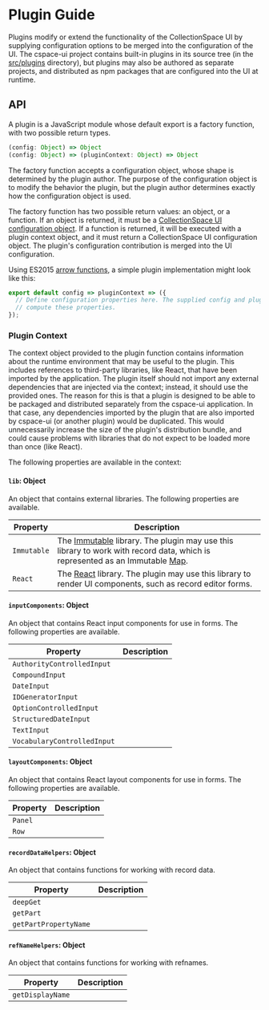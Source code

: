 # Plugin Guide

Plugins modify or extend the functionality of the CollectionSpace UI by supplying configuration options to be merged into the configuration of the UI. The cspace-ui project contains built-in plugins in its source tree (in the [src/plugins](../../../src/plugins) directory), but plugins may also be authored as separate projects, and distributed as npm packages that are configured into the UI at runtime.

## API

A plugin is a JavaScript module whose default export is a factory function, with two possible return types.

```JavaScript
(config: Object) => Object
(config: Object) => (pluginContext: Object) => Object
```

The factory function accepts a configuration object, whose shape is determined by the plugin author. The purpose of the configuration object is to modify the behavior the plugin, but the plugin author determines exactly how the configuration object is used.

The factory function has two possible return values: an object, or a function. If an object is returned, it must be a [CollectionSpace UI configuration object](../../configuration). If a function is returned, it will be executed with a plugin context object, and it must return a CollectionSpace UI configuration object. The plugin's configuration contribution is merged into the UI configuration.

Using ES2015 [arrow functions](https://developer.mozilla.org/en-US/docs/Web/JavaScript/Reference/Functions/Arrow_functions), a simple plugin implementation might look like this:

```JavaScript
export default config => pluginContext => ({
  // Define configuration properties here. The supplied config and pluginContext arguments may be used to
  // compute these properties.
});
```

### Plugin Context

The context object provided to the plugin function contains information about the runtime environment that may be useful to the plugin. This includes references to third-party libraries, like React, that have been imported by the application. The plugin itself should not import any external dependencies that are injected via the context; instead, it should use the provided ones. The reason for this is that a plugin is designed to be able to be packaged and distributed separately from the cspace-ui application. In that case, any dependencies imported by the plugin that are also imported by cspace-ui (or another plugin) would be duplicated. This would unnecessarily increase the size of the plugin's distribution bundle, and could cause problems with libraries that do not expect to be loaded more than once (like React).

The following properties are available in the context:

#### `lib`: Object

An object that contains external libraries. The following properties are available.

|Property   |Description|
|-----------|-----------|
|`Immutable`|The [Immutable](http://facebook.github.io/immutable-js/) library. The plugin may use this library to work with record data, which is represented as an Immutable [Map](http://facebook.github.io/immutable-js/docs/#/Map).|
|`React`    |The [React](https://facebook.github.io/react/) library. The plugin may use this library to render UI components, such as record editor forms.|

#### `inputComponents`: Object

An object that contains React input components for use in forms. The following properties are available.

|Property                   |Description|
|---------------------------|-----------|
|`AuthorityControlledInput` ||
|`CompoundInput`            ||
|`DateInput`                ||
|`IDGeneratorInput`         ||
|`OptionControlledInput`    ||
|`StructuredDateInput`      ||
|`TextInput`                ||
|`VocabularyControlledInput`||

#### `layoutComponents`: Object

An object that contains React layout components for use in forms. The following properties are available.

|Property|Description|
|--------|-----------|
|`Panel` ||
|`Row`   ||

#### `recordDataHelpers`: Object

An object that contains functions for working with record data.

|Property             |Description|
|---------------------|-----------|
|`deepGet`            ||
|`getPart`            ||
|`getPartPropertyName`||

#### `refNameHelpers`: Object

An object that contains functions for working with refnames.

|Property         |Description|
|-----------------|-----------|
|`getDisplayName` ||

